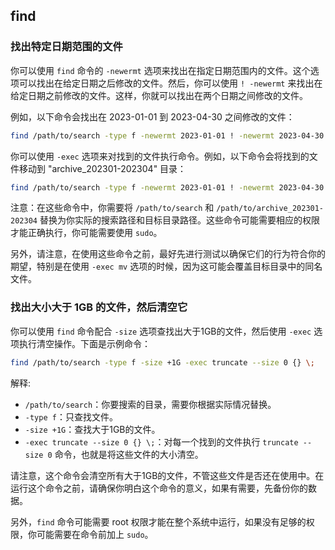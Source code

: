
## find

### 找出特定日期范围的文件

你可以使用 `find` 命令的 `-newermt` 选项来找出在指定日期范围内的文件。这个选项可以找出在给定日期之后修改的文件。然后，你可以使用 `! -newermt` 来找出在给定日期之前修改的文件。这样，你就可以找出在两个日期之间修改的文件。

例如，以下命令会找出在 2023-01-01 到 2023-04-30 之间修改的文件：

```bash
find /path/to/search -type f -newermt 2023-01-01 ! -newermt 2023-04-30
```

你可以使用 `-exec` 选项来对找到的文件执行命令。例如，以下命令会将找到的文件移动到 "archive_202301-202304" 目录：

```bash
find /path/to/search -type f -newermt 2023-01-01 ! -newermt 2023-04-30 -exec mv {} /path/to/archive_202301-202304 \;
```

注意：在这些命令中，你需要将 `/path/to/search` 和 `/path/to/archive_202301-202304` 替换为你实际的搜索路径和目标目录路径。这些命令可能需要相应的权限才能正确执行，你可能需要使用 `sudo`。

另外，请注意，在使用这些命令之前，最好先进行测试以确保它们的行为符合你的期望，特别是在使用 `-exec mv` 选项的时候，因为这可能会覆盖目标目录中的同名文件。

### 找出大小大于 1GB 的文件，然后清空它

你可以使用 `find` 命令配合 `-size` 选项查找出大于1GB的文件，然后使用 `-exec` 选项执行清空操作。下面是示例命令：

```bash
find /path/to/search -type f -size +1G -exec truncate --size 0 {} \;
```

解释:

- `/path/to/search`：你要搜索的目录，需要你根据实际情况替换。
- `-type f`：只查找文件。
- `-size +1G`：查找大于1GB的文件。
- `-exec truncate --size 0 {} \;`：对每一个找到的文件执行 `truncate --size 0` 命令，也就是将这些文件的大小清空。

请注意，这个命令会清空所有大于1GB的文件，不管这些文件是否还在使用中。在运行这个命令之前，请确保你明白这个命令的意义，如果有需要，先备份你的数据。

另外，`find` 命令可能需要 root 权限才能在整个系统中运行，如果没有足够的权限，你可能需要在命令前加上 `sudo`。

